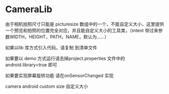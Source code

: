 # CameraLib

由于相机拍照尺寸只能是 picturesize 数组中的一个，不能自定义大小，这里提供一个预览和拍照的位置完全对应，并且能自定义大小的工具类，（intent 带过来参数WIDTH，HEIGHT，PATH，NAME，默认为……）

如果以lib 库方式引入代码，请复制  <activity android:name="com.lib.camera.CameraActivity" >到清单文件

如果要以 demo 方式运行请去掉project.properties 文件中的 android.library=true 即可

如果要实现屏幕旋转功能 请在onSensorChanged 实现

camera android  custom size 自定义大小


